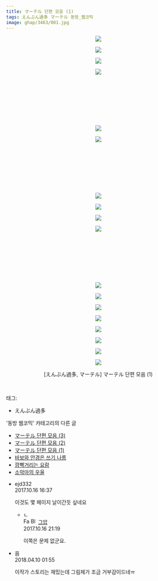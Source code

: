 ```yaml
---
title: マーテル 단편 모음 (1)
tags: えんぶん過多 マーテル 동방_웹코믹
image: ghap/3463/001.jpg
---
```

<div class="article">
<p style="text-align: center; clear: none; float: none;"><img src="{{ site.nasurl }}/ghap/3463/001.jpg"/></p>
<p style="text-align: center; clear: none; float: none;"><img src="{{ site.nasurl }}/ghap/3463/002.jpg"/></p>
<p style="text-align: center; clear: none; float: none;"><img src="{{ site.nasurl }}/ghap/3463/003.jpg"/></p>
<p style="text-align: center; clear: none; float: none;"><img src="{{ site.nasurl }}/ghap/3463/004.jpg"/></p>
<p style="text-align: center; clear: none; float: none;"><br/></p>
<p style="text-align: center; clear: none; float: none;"><br/></p>
<p style="text-align: center; clear: none; float: none;"><br/></p>
<p style="text-align: center; clear: none; float: none;"><br/></p>
<p style="text-align: center; clear: none; float: none;"><img src="{{ site.nasurl }}/ghap/3463/005.jpg"/></p>
<p style="text-align: center; clear: none; float: none;"><img src="{{ site.nasurl }}/ghap/3463/006.jpg"/></p>
<p style="text-align: center; clear: none; float: none;"><br/></p>
<p style="text-align: center; clear: none; float: none;"><br/></p>
<p style="text-align: center; clear: none; float: none;"><br/></p>
<p style="text-align: center; clear: none; float: none;"><br/></p>
<p style="text-align: center; clear: none; float: none;"><img src="{{ site.nasurl }}/ghap/3463/007.jpg"/></p>
<p style="text-align: center; clear: none; float: none;"><img src="{{ site.nasurl }}/ghap/3463/008.jpg"/></p>
<p style="text-align: center; clear: none; float: none;"><img src="{{ site.nasurl }}/ghap/3463/009.jpg"/></p>
<p style="text-align: center; clear: none; float: none;"><img src="{{ site.nasurl }}/ghap/3463/010.jpg"/></p>
<p style="text-align: center; clear: none; float: none;"><br/></p>
<p style="text-align: center; clear: none; float: none;"><br/></p>
<p style="text-align: center; clear: none; float: none;"><br/></p>
<p style="text-align: center; clear: none; float: none;"><br/></p>
<p style="text-align: center; clear: none; float: none;"><img src="{{ site.nasurl }}/ghap/3463/011.jpg"/></p>
<p style="text-align: center; clear: none; float: none;"><img src="{{ site.nasurl }}/ghap/3463/012.jpg"/></p>
<p style="text-align: center; clear: none; float: none;"><img src="{{ site.nasurl }}/ghap/3463/013.jpg"/></p>
<p style="text-align: center; clear: none; float: none;"><img src="{{ site.nasurl }}/ghap/3463/014.jpg"/></p>
<p style="text-align: center; clear: none; float: none;"><img src="{{ site.nasurl }}/ghap/3463/015.jpg"/></p>
<p style="text-align: center; clear: none; float: none;"><img src="{{ site.nasurl }}/ghap/3463/016.jpg"/></p>
<p style="text-align: center; clear: none; float: none;"><img src="{{ site.nasurl }}/ghap/3463/017.jpg"/></p>
<p style="text-align: center; clear: none; float: none;"><img src="{{ site.nasurl }}/ghap/3463/018.jpg"/></p>
<p style="text-align: center; clear: none; float: none;">[えんぶん過多, マーテル] マーテル 단편 모음 (1)</p>
<p><br/></p>
</div><div class="tagTrail">
<p>태그: </p>
<ul>
<li>えんぶん過多</li>
</ul>
</div><div class="another">
<p>'동방 웹코믹' 카테고리의 다른 글</p>
<ul>
<li><a href="/2017-06-21-ghap_3465">マーテル 단편 모음 (3)</a></li>
<li><a href="/2017-06-21-ghap_3464">マーテル 단편 모음 (2)</a></li>
<li><a href="/2017-06-21-ghap_3463">マーテル 단편 모음 (1)</a></li>
<li><a href="/2017-06-21-ghap_3462">바보와 안경은 쓰기 나름</a></li>
<li><a href="/2017-06-21-ghap_3461">깜빡거리는 요람</a></li>
<li><a href="/2017-06-21-ghap_3460">소악마의 우울</a></li>
</ul>
</div><div class="cb_module cb_fluid">
<div class="cb_wrt cb_profile">
<div class="comment">
<ul>
<li class="cb_thumb_off" id="comment15106687">
<div class="cb_comment_area">
<div class="cb_info_area">
<div class="cb_section">
<span class="cb_nick_name">ejd332</span>
</div>
<div class="cb_section">
<span class="cb_date">2017.10.16 16:37 </span>
</div>
</div>
<div class="cb_dsc_comment">
<p class="cb_dsc">
											이것도 몇 페이지 날이간듯 싶네요
										</p>
</div>
<ul>
<li class="cb_thumb_off" id="comment15106986">
<span class="cb_bu_subnode">ㄴ</span>
<div class="cb_comment_area">
<div class="cb_info_area">
<div class="cb_section">
<span class="cb_nick_name"><img alt="Favicon of https://ghaptouhou.tistory.com" height="16" onerror="this.onerror=null;this.parentNode.removeChild(this)" src="https://ghaptouhou.tistory.com/favicon.ico" width="16"/> <img alt="BlogIcon" height="16" onerror="this.parentNode.removeChild(this)" src="https://ghaptouhou.tistory.com/index.gif" width="16"/> <a href="https://ghaptouhou.tistory.com" onclick="return openLinkInNewWindow(this)"> 그압</a><span class="tistoryProfileLayerTrigger" onclick='TistoryProfile.show(event, this, {"title":"\uc800\uae30 \uc774\uac70 \ub098\uc911\uc5d0 \uc218\uc815 \uac00\ub2a5\ud558\ub098\uc694","url":"https:\/\/ghap.tistory.com","nickname":"\uadf8\uc555","items":[]}); return false;'></span></span>
</div>
<div class="cb_section">
<span class="cb_date">2017.10.16 21:19 </span>
</div>
</div>
<div class="cb_dsc_comment">
<p class="cb_dsc">
																이쪽은 문제 없군요.
															</p>
</div>
</div>
</li>
</ul>
</div></li>
<li class="cb_thumb_off" id="comment15236277">
<div class="cb_comment_area">
<div class="cb_info_area">
<div class="cb_section">
<span class="cb_nick_name">음</span>
</div>
<div class="cb_section">
<span class="cb_date">2018.04.10 01:55 </span>
</div>
</div>
<div class="cb_dsc_comment">
<p class="cb_dsc">
											이작가 스토리는 재밌는데 그림체가 조금 거부감이드네ㅠ
										</p>
</div>
</div></li>
</ul>
</div>
</div><!-- commentList close -->
</div>
